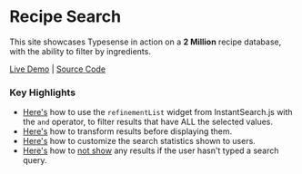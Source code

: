 # Recipe Search

This site showcases Typesense in action on a **2 Million** recipe database, with the ability to filter by ingredients.

[Live Demo](https://recipe-search.typesense.org) | [Source Code](https://github.com/typesense/showcase-recipe-search)

### Key Highlights

- [Here's](https://github.com/typesense/showcase-recipe-search/blob/7a9396a76fbfc4b749531fc34546fa92ba654b10/src/app.js#L289) how to use the `refinementList` widget from InstantSearch.js with the `and` operator, to filter results that have ALL the selected values.
- [Here's](https://github.com/typesense/showcase-recipe-search/blob/7a9396a76fbfc4b749531fc34546fa92ba654b10/src/app.js#L264-L278) how to transform results before displaying them.
- [Here's](https://github.com/typesense/showcase-recipe-search/blob/7a9396a76fbfc4b749531fc34546fa92ba654b10/src/app.js#L180-L197) how to customize the search statistics shown to users.
- [Here's](https://github.com/typesense/showcase-recipe-search/blob/7a9396a76fbfc4b749531fc34546fa92ba654b10/src/app.js#L161-L167) how to [not show](https://github.com/typesense/showcase-recipe-search/blob/7a9396a76fbfc4b749531fc34546fa92ba654b10/src/app.js#L141-L148) any results if the user hasn't typed a search query.

